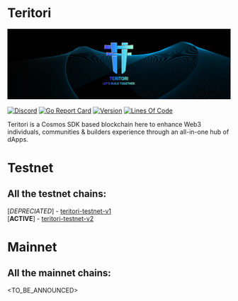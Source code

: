 # Teritori  

![Banner!](assets/banner.png)

[![Discord](https://badgen.net/badge/icon/discord?icon=discord&label)](https://discord.gg/teritori)
[![Go Report
Card](https://goreportcard.com/badge/github.com/TERITORI/teritori-chain?style=flat-square)](https://goreportcard.com/report/github.com/TERITORI/teritori-chain)
[![Version](https://img.shields.io/github/tag/TERITORI/teritori-chain.svg?style=flat-square)](https://github.com/TERITORI/teritori-chain/releases/latest)
[![Lines Of
Code](https://img.shields.io/tokei/lines/github/TERITORI/teritori-chain?style=flat-square)](https://github.com/TERITORI/teritori-chain)

Teritori is a Cosmos SDK based blockchain here to enhance Web3 individuals, communities & builders experience through an all-in-one hub of dApps.  

# Testnet  

## All the testnet chains:  
[*DEPRECIATED*] - [teritori-testnet-v1](https://github.com/TERITORI/teritori-chain/tree/main/testnet/teritori-testnet-v1)  
[__ACTIVE__] - [teritori-testnet-v2](https://github.com/TERITORI/teritori-chain/tree/main/testnet/teritori-testnet-v2)  

# Mainnet  

## All the mainnet chains:  
<TO_BE_ANNOUNCED>  